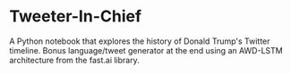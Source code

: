 # Tweeter-In-Chief
A Python notebook that explores the history of Donald Trump's Twitter timeline. Bonus language/tweet generator 
at the end using an AWD-LSTM architecture from the fast.ai library.
